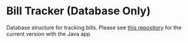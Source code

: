 # Bill  Tracker (Database Only)
Database structure for tracking bills.
Please see [this repository](https://github.com/KHolland686/billTracker) for the current version with the Java app
